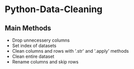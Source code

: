 # Python-Data-Cleaning

## Main Methods
* Drop unnecessery columns
* Set index of datasets
* Clean columns and rows with '.str' and '.apply' methods
* Clean entire dataset
* Rename columns and skip rows
